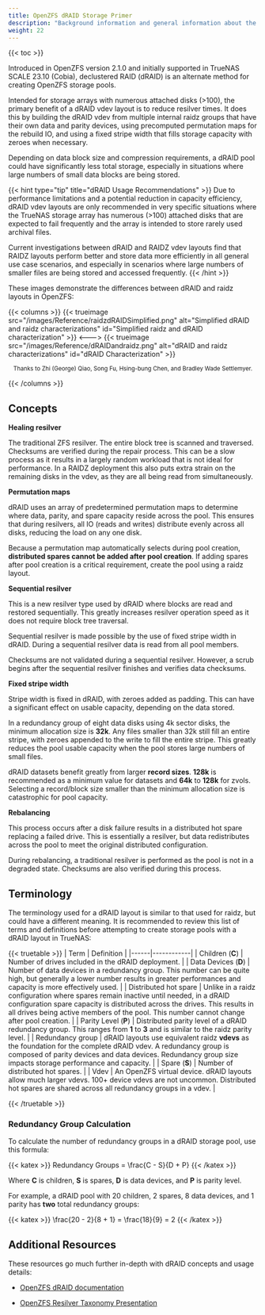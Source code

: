 ```yaml
---
title: OpenZFS dRAID Storage Primer
description: "Background information and general information about the dRAID storage solution included in OpenZFS version 2.2.0."
weight: 22
---
```


{{< toc >}}

Introduced in OpenZFS version 2.1.0 and initially supported in TrueNAS SCALE 23.10 (Cobia), declustered RAID (dRAID) is an alternate method for creating OpenZFS storage pools.

Intended for storage arrays with numerous attached disks (>100), the primary benefit of a dRAID vdev layout is to reduce resilver times.
It does this by building the dRAID vdev from multiple internal raidz groups that have their own data and parity devices, using precomputed permutation maps for the rebuild IO, and using a fixed stripe width that fills storage capacity with zeroes when necessary.

Depending on data block size and compression requirements, a dRAID pool could have significantly less total storage, especially in situations where large numbers of small data blocks are being stored.

{{< hint type="tip" title="dRAID Usage Recommendations" >}}
Due to performance limitations and a potential reduction in capacity efficiency, dRAID vdev layouts are only recommended in very specific situations where the TrueNAS storage array has numerous (>100) attached disks that are expected to fail frequently and the array is intended to store rarely used archival files.

Current investigations between dRAID and RAIDZ vdev layouts find that RAIDZ layouts perform better and store data more efficiently in all general use case scenarios, and especially in scenarios where large numbers of smaller files are being stored and accessed frequently.
{{< /hint >}}

These images demonstrate the differences between dRAID and raidz layouts in OpenZFS:

{{< columns >}}
{{< trueimage src="/images/Reference/raidzdRAIDSimplified.png" alt="Simplified dRAID and raidz characterizations" id="Simplified raidz and dRAID characterization" >}}
<--->
{{< trueimage src="/images/Reference/dRAIDandraidz.png" alt="dRAID and raidz characterizations" id="dRAID Characterization" >}}
<p style="text-align: center;"><small>Thanks to Zhi (George) Qiao, Song Fu, Hsing-bung Chen, and Bradley Wade Settlemyer.</small></p>
{{< /columns >}}

## Concepts

**Healing resilver**

The traditional ZFS resilver.
The entire block tree is scanned and traversed.
Checksums are verified during the repair process.
This can be a slow process as it results in a largely random workload that is not ideal for performance.
In a RAIDZ deployment this also puts extra strain on the remaining disks in the vdev, as they are all being read from simultaneously.

**Permutation maps**

dRAID uses an array of predetermined permutation maps to determine where data, parity, and spare capacity reside across the pool.
This ensures that during resilvers, all IO (reads and writes) distribute evenly across all disks, reducing the load on any one disk.

Because a permutation map automatically selects during pool creation, **distributed spares cannot be added after pool creation**.
If adding spares after pool creation is a critical requirement, create the pool using a raidz layout.

**Sequential resilver**

This is a new resilver type used by dRAID where blocks are read and restored sequentially.
This greatly increases resilver operation speed as it does not require block tree traversal.

Sequential resilver is made possible by the use of fixed stripe width in dRAID.
During a sequential resilver data is read from all pool members.

Checksums are not validated during a sequential resilver.
However, a scrub begins after the sequential resilver finishes and verifies data checksums.

**Fixed stripe width**

Stripe width is fixed in dRAID, with zeroes added as padding.
This can have a significant effect on usable capacity, depending on the data stored.

In a redundancy group of eight data disks using 4k sector disks, the minimum allocation size is **32k**.
Any files smaller than 32k still fill an entire stripe, with zeroes appended to the write to fill the entire stripe.
This greatly reduces the pool usable capacity when the pool stores large numbers of small files.

dRAID datasets benefit greatly from larger **record sizes**.
**128k** is recommended as a minimum value for datasets and **64k** to **128k** for zvols.
Selecting a record/block size smaller than the minimum allocation size is catastrophic for pool capacity.

**Rebalancing**

This process occurs after a disk failure results in a distributed hot spare replacing a failed drive.
This is essentially a resilver, but data redistributes across the pool to meet the original distributed configuration.

During rebalancing, a traditional resilver is performed as the pool is not in a degraded state.
Checksums are also verified during this process.

## Terminology

The terminology used for a dRAID layout is similar to that used for raidz, but could have a different meaning.
It is recommended to review this list of terms and definitions before attempting to create storage pools with a dRAID layout in TrueNAS:

{{< truetable >}}
| Term | Definition |
|------|------------|
| Children (**C**) | Number of drives included in the dRAID deployment. |
| Data Devices (**D**) | Number of data devices in a redundancy group. This number can be quite high, but generally a lower number results in greater performances and capacity is more effectively used. |
| Distributed hot spare | Unlike in a raidz configuration where spares remain inactive until needed, in a dRAID configuration spare capacity is distributed across the drives. This results in all drives being active members of the pool. This number cannot change after pool creation. |
| Parity Level (**P**) | Distributed parity level of a dRAID redundancy group. This ranges from **1** to **3** and is similar to the raidz parity level. |
| Redundancy group | dRAID layouts use equivalent raidz **vdevs** as the foundation for the complete dRAID vdev. A redundancy group is composed of parity devices and data devices. Redundancy group size impacts storage performance and capacity. |
| Spare (**S**) | Number of distributed hot spares. |
| Vdev | An OpenZFS virtual device. dRAID layouts allow much larger vdevs. 100+ device vdevs are not uncommon. Distributed hot spares are shared across all redundancy groups in a vdev. |

{{< /truetable >}}

### Redundancy Group Calculation

To calculate the number of redundancy groups in a dRAID storage pool, use this formula:

{{< katex >}}
Redundancy Groups = \frac{C - S}{D + P}
{{< /katex >}}

Where **C** is children, **S** is spares, **D** is data devices, and **P** is parity level.

For example, a dRAID pool with 20 children, 2 spares, 8 data devices, and 1 parity has **two** total redundancy groups:

{{< katex >}}
\frac{20 - 2}{8 + 1} = \frac{18}{9} = 2
{{< /katex >}}

## Additional Resources

These resources go much further in-depth with dRAID concepts and usage details:

* [OpenZFS dRAID documentation](https://openzfs.github.io/openzfs-docs/Basic%20Concepts/dRAID%20Howto.html)

* [OpenZFS Resilver Taxonomy Presentation](https://docs.google.com/presentation/d/1vLsgQ1MaHlifw40C9R2sPsSiHiQpxglxMbK2SMthu0Q/edit#slide=id.g995720a6cf_1_39)
